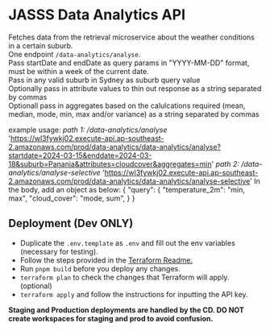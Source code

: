 # JASSS Data Analytics API

Fetches data from the retrieval microservice about the weather conditions in a certain suburb.<br/>
One endpoint `/data-analytics/analyse`.<br/>
Pass startDate and endDate as query params in "YYYY-MM-DD" format, must be within a week of the current date.<br/>
Pass in any valid suburb in Sydney as suburb query value<br/>
Optionally pass in attribute values to thin out response as a string separated by commas<br/>
Optionall pass in aggregates based on the calulcations required (mean, median, mode, min, max and/or variance) as a string separated by commas<br/>

example usage:
_path 1: /data-analytics/analyse_
'https://wl3fywkj02.execute-api.ap-southeast-2.amazonaws.com/prod/data-analytics/data-analytics/analyse?startdate=2024-03-15&enddate=2024-03-18&suburb=Panania&attributes=cloudcover&aggregates=min'
_path 2: /data-analytics/analyse-selective_
'https://wl3fywkj02.execute-api.ap-southeast-2.amazonaws.com/prod/data-analytics/data-analytics/analyse-selective'
In the body, add an object as below:
{
"query": {
"temperature_2m": "min, max",
"cloud_cover": "mode, sum",
}
}

## Deployment (Dev ONLY)

- Duplicate the `.env.template` as `.env` and fill out the env variables (necessary for testing).
- Follow the steps provided in the [Terraform Readme.](../terraform/README.md)
- Run `pnpm build` before you deploy any changes.
- `terraform plan` to check the changes that Terraform will apply. (optional)
- `terraform apply` and follow the instructions for inputting the API key.

**Staging and Production deployments are handled by the CD. DO NOT create workspaces for staging and prod to avoid confusion.**
